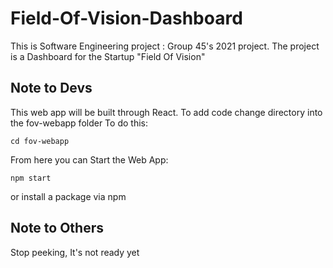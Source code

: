 # Field-Of-Vision-Dashboard
This is Software Engineering project : Group 45's 2021 project. The project is a Dashboard for the Startup "Field Of Vision"

## Note to Devs
This web app will be built through React.
To add code change directory into the fov-webapp folder
To do this:
```shell
cd fov-webapp
```
From here you can 
Start the Web App:
```shell
npm start
```
or install a package via npm

## Note to Others
Stop peeking, It's not ready yet